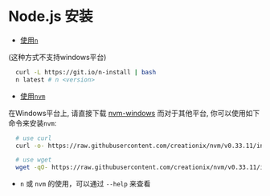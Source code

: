 # Node.js 安装

* [使用`n`](https://github.com/tj/n)

(这种方式不支持windows平台)

```sh
  curl -L https://git.io/n-install | bash
  n latest # n <version>
```

* [使用`nvm`](https://github.com/creationix/nvm)

在Windows平台上, 请直接下载 [nvm-windows](https://github.com/coreybutler/nvm-windows/releases)
而对于其他平台, 你可以使用如下命令来安装`nvm`:

```sh
  # use curl
  curl -o- https://raw.githubusercontent.com/creationix/nvm/v0.33.11/install.sh | bash

  # use wget
  wget -qO- https://raw.githubusercontent.com/creationix/nvm/v0.33.11/install.sh | bash
```

* `n` 或 `nvm` 的使用，可以通过 `--help` 来查看